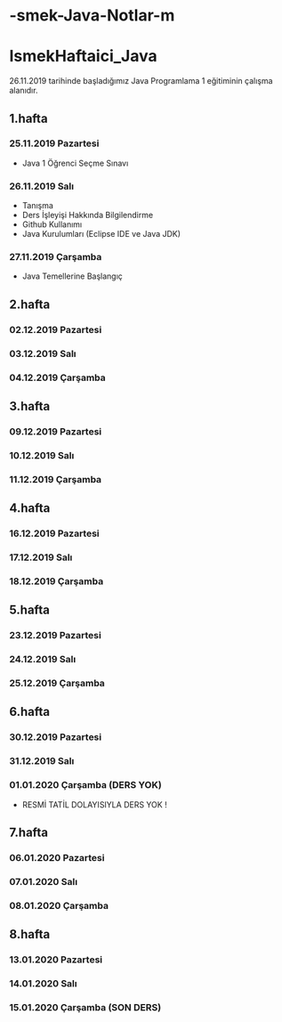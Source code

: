 # -smek-Java-Notlar-m
# IsmekHaftaici_Java
26.11.2019 tarihinde başladığımız Java Programlama 1 eğitiminin çalışma alanıdır.

## 1.hafta
### 25.11.2019 Pazartesi
- Java 1 Öğrenci Seçme Sınavı
### 26.11.2019 Salı
- Tanışma
- Ders İşleyişi Hakkında Bilgilendirme
- Github Kullanımı
- Java Kurulumları (Eclipse IDE ve Java JDK)
### 27.11.2019 Çarşamba
- Java Temellerine Başlangıç

## 2.hafta
### 02.12.2019 Pazartesi
### 03.12.2019 Salı
### 04.12.2019 Çarşamba

## 3.hafta
### 09.12.2019 Pazartesi
### 10.12.2019 Salı
### 11.12.2019 Çarşamba

## 4.hafta
### 16.12.2019 Pazartesi
### 17.12.2019 Salı
### 18.12.2019 Çarşamba

## 5.hafta
### 23.12.2019 Pazartesi
### 24.12.2019 Salı
### 25.12.2019 Çarşamba

## 6.hafta
### 30.12.2019 Pazartesi
### 31.12.2019 Salı
### 01.01.2020 Çarşamba (DERS YOK)
- RESMİ TATİL DOLAYISIYLA DERS YOK !

## 7.hafta
### 06.01.2020 Pazartesi
### 07.01.2020 Salı
### 08.01.2020 Çarşamba

## 8.hafta
### 13.01.2020 Pazartesi
### 14.01.2020 Salı
### 15.01.2020 Çarşamba (SON DERS)


